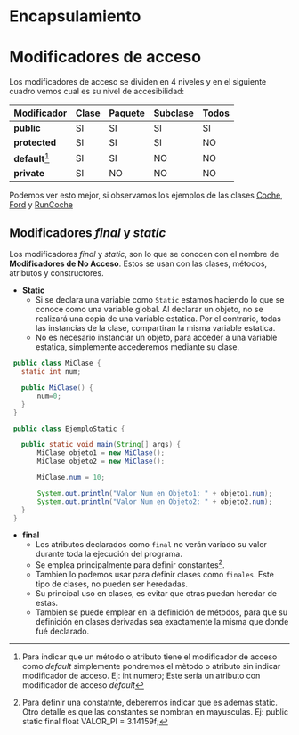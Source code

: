 # Encapsulamiento

# Modificadores de acceso

Los modificadores de acceso se dividen en 4 niveles y en el siguiente cuadro vemos cual es su nivel de accesibilidad:

|**Modificador** | **Clase** | **Paquete** | **Subclase** | **Todos** |
|:---|:---|:---|:---|:---|
| **public** | SI | SI | SI | SI |
| **protected** | SI | SI | SI | NO |
| **default**[^1] | SI | SI | NO | NO |
| **private** | SI | NO | NO | NO |

Podemos ver esto mejor, si observamos los ejemplos de las clases [Coche](Coche.java), [Ford](Ford.java) y [RunCoche](RunCoche.java)

## Modificadores *final* y *static*

Los modificadores *final* y *static*, son lo que se conocen con el nombre de **Modificadores de No Acceso**. Estos se usan con las clases, métodos, atributos y constructores.

 * **Static**
 	 * Si se declara una variable como `Static` estamos haciendo lo que se conoce como una variable global. Al declarar un objeto, no se realizará una copia de una variable estatica. Por el contrario, todas las instancias de la clase, compartiran la misma variable estatica.
  	 * No es necesario instanciar un objeto, para acceder a una variable estatica, simplemente accederemos mediante su clase.

 ```Java
  public class MiClase {
  	static int num;

  	public MiClase() {
  		num=0;
  	}
  }

  public class EjemploStatic {

  	public static void main(String[] args) {
  		MiClase objeto1 = new MiClase();
  		MiClase objeto2 = new MiClase();

  		MiClase.num = 10;

  		System.out.println("Valor Num en Objeto1: " + objeto1.num);
  		System.out.println("Valor Num en Objeto2: " + objeto2.num);
  	}
  }
 ```
 
 * **final**
 	 * Los atributos declarados como `final` no verán variado su valor durante toda la ejecución del programa.
 	 * Se emplea principalmente para definir constantes[^2].
 	 * Tambien lo podemos usar para definir clases como `finales`. Este tipo de clases, no pueden ser heredadas.
 	 * Su principal uso en clases, es evitar que otras puedan heredar de estas.
 	 * Tambien se puede emplear en la definición de métodos, para que su definición en clases derivadas sea exactamente la misma que donde fué declarado.


[^1]: Para indicar que un método o atributo tiene el modificador de acceso como *default* simplemente pondremos el mètodo o atributo sin indicar modificador de acceso. Ej: int numero; Este sería un atributo con modificador de acceso *default*
[^2]: Para definir una constatnte, deberemos indicar que es ademas static. Otro detalle es que las constantes se nombran en mayusculas. Ej: public static final float VALOR_PI = 3.14159f;